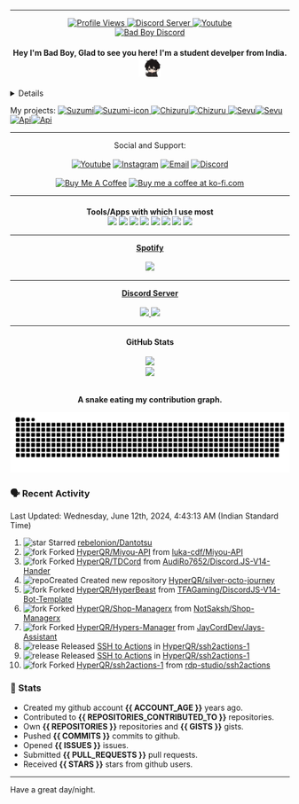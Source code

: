 ----
<p align="center">
   <a href="https://github.com/Bad-Boy-Codes/">
   <img title="Profile Views" src="https://komarev.com/ghpvc/?username=Bad-Boy-Codes&style=flat-square&color=de1032">
   <a />
   <a href="https://dsc.gg/badboy">
   <img title="Discord Server" src="https://img.shields.io/discord/459910889924067358?label=Discord+Community&logo=discord&logoColor=fafafa&style=flat-square&color=de1032">
   <a /><a href="https://www.youtube.com/channel/UC9j9vzkxZvUHWOlDBx-fajw?sub_confirmation=1">
   <img title="Youtube" src="https://img.shields.io/youtube/channel/subscribers/UC9j9vzkxZvUHWOlDBx-fajw?label=You+Tube&logo=youtube&logoColor=fafafa&style=flat-square&color=de1032">
   <a />
   <br>
   <a href="https://discord.com/users/445073800850046977">
   <img title="Bad Boy Discord" src="https://discord.c99.nl/widget/theme-3/445073800850046977.png">
   <a />
</p>
<h4 align="center"> Hey I'm Bad Boy, Glad to see you here! I'm a student develper from India.<img src = "https://github.com/realatharv/GIFs/blob/main/Profile%20GIFs/when-you.gif" width = 40px></h4>
<details>
<summary>About Me</summary><br>
★ Currently working on websites and APIs<br></br>
★ Otaku Weeb<br></br>
★ Websites: <a href="https://api.badboy.is-a.dev">Api</a>, <a href="https://badboy.is-a.dev">Main Website</a>, <a href="https://semant.is-a.dev">Secondary Website</a>
</details>
<p>
   My projects: <a href="https://top.gg/bot/858565390615707668" target="_blank">
   <img alt="Suzumi" width="24px" src="https://i.imgur.com/lmp8A2o_d.webp?maxwidth=640&shape=thumb&fidelity=medium"><img alt="Suzumi-icon" width="70px"src="https://img.shields.io/badge/-Suzumi-de1032?style=flat&logo=codeIgniter&logoColor=white"/>  
   <a /><a href="https://dsc.gg/badboy" target="_blank">
   <img title="Chizuru" width="17px" src="https://static.wikia.nocookie.net/kanojo-okarishimasu/images/b/b1/Chizuru_Profile_Pic_%28Anime%29.png/revision/latest?cb=20210131180844"><img title="Chizuru" width="70px"src="https://img.shields.io/badge/-Chizuru-e63ccc?style=flat&logo=codeIgniter&logoColor=white"/>  
   <a /><a href="https://discord.gg/UTQRXgUAAX" target="_blank">
   <img title="Sevu" width="24px" src="https://i.imgur.com/dkFSAZZ.png"><img title="Sevu" width="56px"src="https://img.shields.io/badge/-Sevu-bc57ff?style=flat&logo=codeIgniter&logoColor=white"/>  
   <a /><a href="https://api.badboy.is-a.dev/" target="_blank">
   <img title="Api" width="54px" src="https://i.imgur.com/ODYGrmU.png"><img title="Api" width="56px"src="https://img.shields.io/badge/-Api-4599ff?style=flat&logo=maserati&logoColor=white"/>  
   <a />

----
</p>
<p align="center">
Social and Support: <br><br><a href="https://www.youtube.com/channel/UC9j9vzkxZvUHWOlDBx-fajw?sub_confirmation=1"><img title="Youtube" src="https://img.shields.io/badge/-Youtube-d60412?style=for-the-badge&logo=youtubegaming&logoColor=white"/></a>
<a href="https://instagram.com/_itz.bad.boy_"><img title="Instagram" src="https://img.shields.io/badge/-Instagram-d9025f?style=for-the-badge&logo=instagram&logoColor=white"/></a>
<a href="mailto:contact@mail.badboy.is-a.dev"><img title="Email" src="https://img.shields.io/badge/-Email-a317c2?style=for-the-badge&logo=Minutemailer&logoColor=white"/></a>
<a href="https://dsc.gg/badboy"><img title="Discord" src="https://img.shields.io/badge/-Discord-5502c2?style=for-the-badge&logo=discord&logoColor=white"/></a>
<br><br><a href="https://www.buymeacoffee.com/bad.boy" target="_blank"><img src="https://cdn.buymeacoffee.com/buttons/v2/default-red.png" alt="Buy Me A Coffee" style="height: 36px !important;height: 36px !important;" ></a> <a href='https://ko-fi.com/semant' target='_blank'><img height='36' style='border:0px;height:36px;' src='https://cdn.ko-fi.com/cdn/kofi3.png?v=3' border='0' alt='Buy me a coffee at ko-fi.com' /></a>

----
<h4 align="center">
Tools/Apps with which I use most </><br>
<img src="https://img.shields.io/badge/node.js%20-%2343853D.svg?&style=for-the-badge&logo=node.js&logoColor=white" />
<img src="https://img.shields.io/badge/javascript%20-%23323330.svg?&style=for-the-badge&logo=javascript&logoColor=%23F7DF1E" />
<img src="https://img.shields.io/badge/Express.js-000000?style=for-the-badge&logo=express&logoColor=white"> <img src="https://img.shields.io/badge/CSS3-1572B6?style=for-the-badge&logo=css3&logoColor=white">
<img src="https://img.shields.io/badge/html5%20-%23E34F26.svg?&style=for-the-badge&logo=html5&logoColor=white" />
<img src="https://img.shields.io/badge/css3%20-%231572B6.svg?&style=for-the-badge&logo=css3&logoColor=white" />
<img src="https://img.shields.io/badge/github%20-%23121011.svg?&style=for-the-badge&logo=github&logoColor=white" />
<img src="https://img.shields.io/badge/MongoDB-%234ea94b.svg?&style=for-the-badge&logo=mongodb&logoColor=white" />

----
<a href="https://open.spotify.com/user/316xfhtouhtysqxs7sncspxxhwwu" target="_blank"> Spotify</a>
<br></br>
<a href="https://spotify-github-profile.vercel.app/api/view?uid=316xfhtouhtysqxs7sncspxxhwwu&redirect=true"><img src = "https://spotify-github-profile.vercel.app/api/view?uid=316xfhtouhtysqxs7sncspxxhwwu&cover_image=true&theme=novatorem&bar_color=ff8a8a&bar_color_cover=true"/>
</a>

----
<div align="center">
<a href="https://dsc.gg/badboy" target="_blank"> Discord Server</a>
<br></br>
<a href="https://dsc.gg/badboy">
<img src="https://discordapp.com/api/guilds/459910889924067358/widget.png?style=banner2"></img>
<a href="https://discord.com/users/445073800850046977"><img src="https://lanyard-profile-readme.vercel.app/api/445073800850046977?idleMessage=Probably%20Watching%20Anime&borderRadius=8px" /></a>
</div>

----
<div align="center">
   <h4 align="center"> GitHub Stats </h4>
   <img src="https://github-readme-stats.vercel.app/api/top-langs/?username=Bad-Boy-Codes&show_icons=true&layout=compact&hide_border=true&theme=monokai&bg_color=18161a" /><br>
   <img src="https://github-readme-stats.vercel.app/api?username=Bad-Boy-Codes&show_icons=true&theme=monokai&hide_border=true&bg_color=18161a" /><br></br>
</div>
</p>
A snake eating my contribution graph.

![snake gif](https://github.com/bad-boy-codes/bad-boy-codes/blob/output/github-contribution-grid-snake.svg)

### 🗣 Recent Activity
<!--RECENT_ACTIVITY:last_update-->
Last Updated: Wednesday, June 12th, 2024, 4:43:13 AM (Indian Standard Time)
<!--RECENT_ACTIVITY:last_update_end-->
<!--RECENT_ACTIVITY:start-->
1. ![star] Starred [rebelonion/Dantotsu](https://github.com/rebelonion/Dantotsu)
2. ![fork] Forked [HyperQR/Miyou-API](https://github.com/HyperQR/Miyou-API) from [luka-cdf/Miyou-API](https://github.com/luka-cdf/Miyou-API)
3. ![fork] Forked [HyperQR/TDCord](https://github.com/HyperQR/TDCord) from [AudiRo7652/Discord.JS-V14-Hander](https://github.com/AudiRo7652/Discord.JS-V14-Hander)
4. ![repoCreated] Created new repository [HyperQR/silver-octo-journey](https://github.com/HyperQR/silver-octo-journey)
5. ![fork] Forked [HyperQR/HyperBeast](https://github.com/HyperQR/HyperBeast) from [TFAGaming/DiscordJS-V14-Bot-Template](https://github.com/TFAGaming/DiscordJS-V14-Bot-Template)
6. ![fork] Forked [HyperQR/Shop-Managerx](https://github.com/HyperQR/Shop-Managerx) from [NotSaksh/Shop-Managerx](https://github.com/NotSaksh/Shop-Managerx)
7. ![fork] Forked [HyperQR/Hypers-Manager](https://github.com/HyperQR/Hypers-Manager) from [JayCordDev/Jays-Assistant](https://github.com/JayCordDev/Jays-Assistant)
8. ![release] Released [SSH to Actions](https://github.com/HyperQR/ssh2actions-1/releases/tag/12.000) in [HyperQR/ssh2actions-1](https://github.com/HyperQR/ssh2actions-1)
9. ![release] Released [SSH to Actions](https://github.com/HyperQR/ssh2actions-1/releases/tag/3.0.0) in [HyperQR/ssh2actions-1](https://github.com/HyperQR/ssh2actions-1)
10. ![fork] Forked [HyperQR/ssh2actions-1](https://github.com/HyperQR/ssh2actions-1) from [rdp-studio/ssh2actions](https://github.com/rdp-studio/ssh2actions)
<!--RECENT_ACTIVITY:end-->

### 🚀 Stats

- Created my github account **{{ ACCOUNT_AGE }}** years ago.
- Contributed to **{{ REPOSITORIES_CONTRIBUTED_TO }}** repositories.
- Own **{{ REPOSITORIES }}** repositories and **{{ GISTS }}** gists.
- Pushed **{{ COMMITS }}** commits to github.
- Opened **{{ ISSUES }}** issues.
- Submitted **{{ PULL_REQUESTS }}** pull requests.
- Received **{{ STARS }}** stars from github users.

<!-- Badges -->
[issueOpened]: https://cdn.jsdelivr.net/gh/Readme-Workflows/Readme-Icons@main/icons/octicons/IssueOpenedOld.svg
[issueClosed]: https://cdn.jsdelivr.net/gh/Readme-Workflows/Readme-Icons@main/icons/octicons/IssueClosedOld.svg

[prOpened]: https://cdn.jsdelivr.net/gh/Readme-Workflows/Readme-Icons@main/icons/octicons/PullRequestOpened.svg
[prClosed]: https://cdn.jsdelivr.net/gh/Readme-Workflows/Readme-Icons@main/icons/octicons/PullRequestClosed.svg
[prMerged]: https://cdn.jsdelivr.net/gh/Readme-Workflows/Readme-Icons@main/icons/octicons/PullRequestMerged.svg

[comment]: https://cdn.jsdelivr.net/gh/Readme-Workflows/Readme-Icons@main/icons/octicons/Comment.svg

[changesRequested]: https://cdn.jsdelivr.net/gh/Readme-Workflows/Readme-Icons@main/icons/octicons/RequestedChanges.svg
[approved]: https://cdn.jsdelivr.net/gh/Readme-Workflows/Readme-Icons@main/icons/octicons/ApprovedChanges.svg

[repoCreated]: https://cdn.jsdelivr.net/gh/Readme-Workflows/Readme-Icons@main/icons/octicons/Repository.svg
[release]: https://cdn.jsdelivr.net/gh/Readme-Workflows/Readme-Icons@main/icons/octicons/Release.svg
[star]: https://cdn.jsdelivr.net/gh/Readme-Workflows/Readme-Icons@main/icons/octicons/StarredRepository.svg
[wiki]: https://cdn.jsdelivr.net/gh/Readme-Workflows/Readme-Icons@main/icons/octicons/Wiki.svg
[fork]: https://cdn.jsdelivr.net/gh/Readme-Workflows/Readme-Icons@main/icons/octicons/ForkedRepository.svg
[people]: https://cdn.jsdelivr.net/gh/Readme-Workflows/Readme-Icons@main/icons/octicons/People.svg

----
Have a great day/night.
